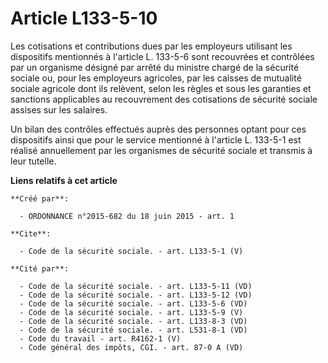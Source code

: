# Article L133-5-10

Les cotisations et contributions dues par les employeurs utilisant les dispositifs mentionnés à l'article L. 133-5-6 sont
recouvrées et contrôlées par un organisme désigné par arrêté du ministre chargé de la sécurité sociale ou, pour les
employeurs agricoles, par les caisses de mutualité sociale agricole dont ils relèvent, selon les règles et sous les garanties
et sanctions applicables au recouvrement des cotisations de sécurité sociale assises sur les salaires. 

Un bilan des contrôles effectués auprès des personnes optant pour ces dispositifs ainsi que pour le service mentionné à
l'article L. 133-5-1 est réalisé annuellement par les organismes de sécurité sociale et transmis à leur tutelle.

**Liens relatifs à cet article**

	**Créé par**:

	  - ORDONNANCE n°2015-682 du 18 juin 2015 - art. 1

	**Cite**:

	  - Code de la sécurité sociale. - art. L133-5-1 (V)

	**Cité par**:

	  - Code de la sécurité sociale. - art. L133-5-11 (VD)
	  - Code de la sécurité sociale. - art. L133-5-12 (VD)
	  - Code de la sécurité sociale. - art. L133-5-6 (VD)
	  - Code de la sécurité sociale. - art. L133-5-9 (V)
	  - Code de la sécurité sociale. - art. L133-8-3 (VD)
	  - Code de la sécurité sociale. - art. L531-8-1 (VD)
	  - Code du travail - art. R4162-1 (V)
	  - Code général des impôts, CGI. - art. 87-0 A (VD)
